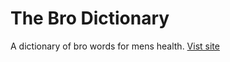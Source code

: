 # The Bro Dictionary

A dictionary of bro words for mens health. [Vist site](https://georgewrmarshall.github.io/the-bro-dictionary/)

